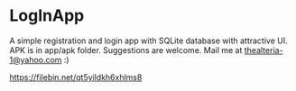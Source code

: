 # LogInApp
A simple registration and login app with SQLite database with attractive UI.
APK is in app/apk folder.
Suggestions are welcome. Mail me at thealteria-1@yahoo.com :)

https://filebin.net/qt5yildkh6xhlms8
